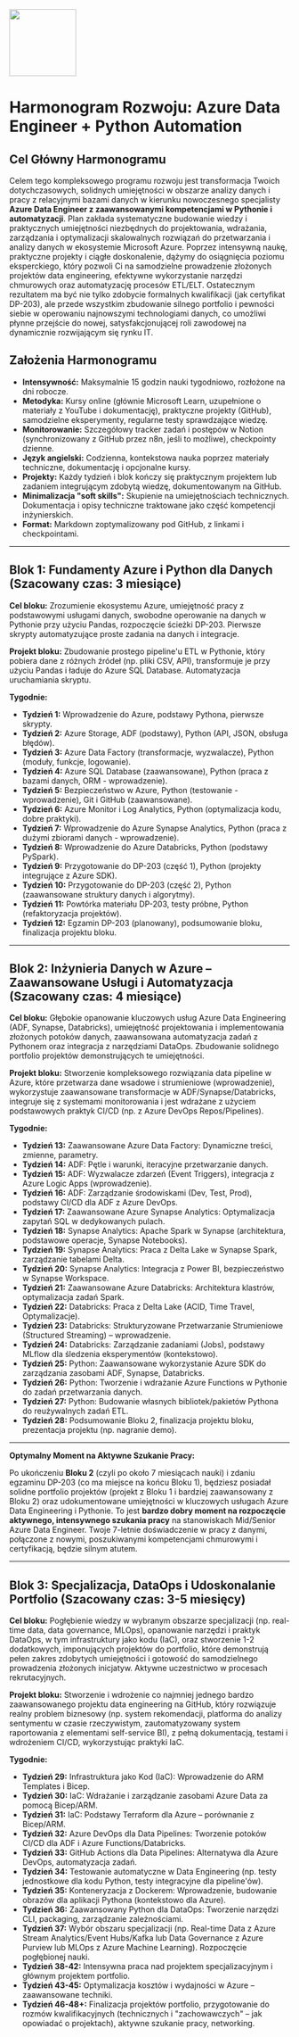 <img src="https://r2cdn.perplexity.ai/pplx-full-logo-primary-dark%402x.png" class="logo" width="120"/>


# Harmonogram Rozwoju: Azure Data Engineer + Python Automation

## Cel Główny Harmonogramu

Celem tego kompleksowego programu rozwoju jest transformacja Twoich dotychczasowych, solidnych umiejętności w obszarze analizy danych i pracy z relacyjnymi bazami danych w kierunku nowoczesnego specjalisty **Azure Data Engineer z zaawansowanymi kompetencjami w Pythonie i automatyzacji**. Plan zakłada systematyczne budowanie wiedzy i praktycznych umiejętności niezbędnych do projektowania, wdrażania, zarządzania i optymalizacji skalowalnych rozwiązań do przetwarzania i analizy danych w ekosystemie Microsoft Azure. Poprzez intensywną naukę, praktyczne projekty i ciągłe doskonalenie, dążymy do osiągnięcia poziomu eksperckiego, który pozwoli Ci na samodzielne prowadzenie złożonych projektów data engineering, efektywne wykorzystanie narzędzi chmurowych oraz automatyzację procesów ETL/ELT. Ostatecznym rezultatem ma być nie tylko zdobycie formalnych kwalifikacji (jak certyfikat DP-203), ale przede wszystkim zbudowanie silnego portfolio i pewności siebie w operowaniu najnowszymi technologiami danych, co umożliwi płynne przejście do nowej, satysfakcjonującej roli zawodowej na dynamicznie rozwijającym się rynku IT.

## Założenia Harmonogramu

* **Intensywność:** Maksymalnie 15 godzin nauki tygodniowo, rozłożone na dni robocze.
* **Metodyka:** Kursy online (głównie Microsoft Learn, uzupełnione o materiały z YouTube i dokumentację), praktyczne projekty (GitHub), samodzielne eksperymenty, regularne testy sprawdzające wiedzę.
* **Monitorowanie:** Szczegółowy tracker zadań i postępów w Notion (synchronizowany z GitHub przez n8n, jeśli to możliwe), checkpointy dzienne.
* **Język angielski:** Codzienna, kontekstowa nauka poprzez materiały techniczne, dokumentację i opcjonalne kursy.
* **Projekty:** Każdy tydzień i blok kończy się praktycznym projektem lub zadaniem integrującym zdobytą wiedzę, dokumentowanym na GitHub.
* **Minimalizacja "soft skills":** Skupienie na umiejętnościach technicznych. Dokumentacja i opisy techniczne traktowane jako część kompetencji inżynierskich.
* **Format:** Markdown zoptymalizowany pod GitHub, z linkami i checkpointami.

---

## Blok 1: Fundamenty Azure i Python dla Danych (Szacowany czas: 3 miesiące)

**Cel bloku:** Zrozumienie ekosystemu Azure, umiejętność pracy z podstawowymi usługami danych, swobodne operowanie na danych w Pythonie przy użyciu Pandas, rozpoczęcie ścieżki DP-203. Pierwsze skrypty automatyzujące proste zadania na danych i integracje.

**Projekt bloku:** Zbudowanie prostego pipeline'u ETL w Pythonie, który pobiera dane z różnych źródeł (np. pliki CSV, API), transformuje je przy użyciu Pandas i ładuje do Azure SQL Database. Automatyzacja uruchamiania skryptu.

**Tygodnie:**

* **Tydzień 1:** Wprowadzenie do Azure, podstawy Pythona, pierwsze skrypty.
* **Tydzień 2:** Azure Storage, ADF (podstawy), Python (API, JSON, obsługa błędów).
* **Tydzień 3:** Azure Data Factory (transformacje, wyzwalacze), Python (moduły, funkcje, logowanie).
* **Tydzień 4:** Azure SQL Database (zaawansowane), Python (praca z bazami danych, ORM - wprowadzenie).
* **Tydzień 5:** Bezpieczeństwo w Azure, Python (testowanie - wprowadzenie), Git i GitHub (zaawansowane).
* **Tydzień 6:** Azure Monitor i Log Analytics, Python (optymalizacja kodu, dobre praktyki).
* **Tydzień 7:** Wprowadzenie do Azure Synapse Analytics, Python (praca z dużymi zbiorami danych - wprowadzenie).
* **Tydzień 8:** Wprowadzenie do Azure Databricks, Python (podstawy PySpark).
* **Tydzień 9:** Przygotowanie do DP-203 (część 1), Python (projekty integrujące z Azure SDK).
* **Tydzień 10:** Przygotowanie do DP-203 (część 2), Python (zaawansowane struktury danych i algorytmy).
* **Tydzień 11:** Powtórka materiału DP-203, testy próbne, Python (refaktoryzacja projektów).
* **Tydzień 12:** Egzamin DP-203 (planowany), podsumowanie bloku, finalizacja projektu bloku.

---

## Blok 2: Inżynieria Danych w Azure – Zaawansowane Usługi i Automatyzacja (Szacowany czas: 4 miesiące)

**Cel bloku:** Głębokie opanowanie kluczowych usług Azure Data Engineering (ADF, Synapse, Databricks), umiejętność projektowania i implementowania złożonych potoków danych, zaawansowana automatyzacja zadań z Pythonem oraz integracja z narzędziami DataOps. Zbudowanie solidnego portfolio projektów demonstrujących te umiejętności.

**Projekt bloku:** Stworzenie kompleksowego rozwiązania data pipeline w Azure, które przetwarza dane wsadowe i strumieniowe (wprowadzenie), wykorzystuje zaawansowane transformacje w ADF/Synapse/Databricks, integruje się z systemami monitorowania i jest wdrażane z użyciem podstawowych praktyk CI/CD (np. z Azure DevOps Repos/Pipelines).

**Tygodnie:**

* **Tydzień 13:** Zaawansowane Azure Data Factory: Dynamiczne treści, zmienne, parametry.
* **Tydzień 14:** ADF: Pętle i warunki, iteracyjne przetwarzanie danych.
* **Tydzień 15:** ADF: Wyzwalacze zdarzeń (Event Triggers), integracja z Azure Logic Apps (wprowadzenie).
* **Tydzień 16:** ADF: Zarządzanie środowiskami (Dev, Test, Prod), podstawy CI/CD dla ADF z Azure DevOps.
* **Tydzień 17:** Zaawansowane Azure Synapse Analytics: Optymalizacja zapytań SQL w dedykowanych pulach.
* **Tydzień 18:** Synapse Analytics: Apache Spark w Synapse (architektura, podstawowe operacje, Synapse Notebooks).
* **Tydzień 19:** Synapse Analytics: Praca z Delta Lake w Synapse Spark, zarządzanie tabelami Delta.
* **Tydzień 20:** Synapse Analytics: Integracja z Power BI, bezpieczeństwo w Synapse Workspace.
* **Tydzień 21:** Zaawansowane Azure Databricks: Architektura klastrów, optymalizacja zadań Spark.
* **Tydzień 22:** Databricks: Praca z Delta Lake (ACID, Time Travel, Optymalizacje).
* **Tydzień 23:** Databricks: Strukturyzowane Przetwarzanie Strumieniowe (Structured Streaming) – wprowadzenie.
* **Tydzień 24:** Databricks: Zarządzanie zadaniami (Jobs), podstawy MLflow dla śledzenia eksperymentów (kontekstowo).
* **Tydzień 25:** Python: Zaawansowane wykorzystanie Azure SDK do zarządzania zasobami ADF, Synapse, Databricks.
* **Tydzień 26:** Python: Tworzenie i wdrażanie Azure Functions w Pythonie do zadań przetwarzania danych.
* **Tydzień 27:** Python: Budowanie własnych bibliotek/pakietów Pythona do reużywalnych zadań ETL.
* **Tydzień 28:** Podsumowanie Bloku 2, finalizacja projektu bloku, prezentacja projektu (np. nagranie demo).

---

**Optymalny Moment na Aktywne Szukanie Pracy:**

Po ukończeniu **Bloku 2** (czyli po około 7 miesiącach nauki) i zdaniu egzaminu DP-203 (co ma miejsce na końcu Bloku 1), będziesz posiadał solidne portfolio projektów (projekt z Bloku 1 i bardziej zaawansowany z Bloku 2) oraz udokumentowane umiejętności w kluczowych usługach Azure Data Engineering i Pythonie. To jest **bardzo dobry moment na rozpoczęcie aktywnego, intensywnego szukania pracy** na stanowiskach Mid/Senior Azure Data Engineer. Twoje 7-letnie doświadczenie w pracy z danymi, połączone z nowymi, poszukiwanymi kompetencjami chmurowymi i certyfikacją, będzie silnym atutem.

---

## Blok 3: Specjalizacja, DataOps i Udoskonalanie Portfolio (Szacowany czas: 3-5 miesięcy)

**Cel bloku:** Pogłębienie wiedzy w wybranym obszarze specjalizacji (np. real-time data, data governance, MLOps), opanowanie narzędzi i praktyk DataOps, w tym infrastruktury jako kodu (IaC), oraz stworzenie 1-2 dodatkowych, imponujących projektów do portfolio, które demonstrują pełen zakres zdobytych umiejętności i gotowość do samodzielnego prowadzenia złożonych inicjatyw. Aktywne uczestnictwo w procesach rekrutacyjnych.

**Projekt bloku:** Stworzenie i wdrożenie co najmniej jednego bardzo zaawansowanego projektu data engineering na GitHub, który rozwiązuje realny problem biznesowy (np. system rekomendacji, platforma do analizy sentymentu w czasie rzeczywistym, zautomatyzowany system raportowania z elementami self-service BI), z pełną dokumentacją, testami i wdrożeniem CI/CD, wykorzystując praktyki IaC.

**Tygodnie:**

* **Tydzień 29:** Infrastruktura jako Kod (IaC): Wprowadzenie do ARM Templates i Bicep.
* **Tydzień 30:** IaC: Wdrażanie i zarządzanie zasobami Azure Data za pomocą Bicep/ARM.
* **Tydzień 31:** IaC: Podstawy Terraform dla Azure – porównanie z Bicep/ARM.
* **Tydzień 32:** Azure DevOps dla Data Pipelines: Tworzenie potoków CI/CD dla ADF i Azure Functions/Databricks.
* **Tydzień 33:** GitHub Actions dla Data Pipelines: Alternatywa dla Azure DevOps, automatyzacja zadań.
* **Tydzień 34:** Testowanie automatyczne w Data Engineering (np. testy jednostkowe dla kodu Python, testy integracyjne dla pipeline'ów).
* **Tydzień 35:** Konteneryzacja z Dockerem: Wprowadzenie, budowanie obrazów dla aplikacji Pythona (kontekstowo dla Azure).
* **Tydzień 36:** Zaawansowany Python dla DataOps: Tworzenie narzędzi CLI, packaging, zarządzanie zależnościami.
* **Tydzień 37:** Wybór obszaru specjalizacji (np. Real-time Data z Azure Stream Analytics/Event Hubs/Kafka lub Data Governance z Azure Purview lub MLOps z Azure Machine Learning). Rozpoczęcie pogłębionej nauki.
* **Tydzień 38-42:** Intensywna praca nad projektem specjalizacyjnym i głównym projektem portfolio.
* **Tydzień 43-45:** Optymalizacja kosztów i wydajności w Azure – zaawansowane techniki.
* **Tydzień 46-48+:** Finalizacja projektów portfolio, przygotowanie do rozmów kwalifikacyjnych (technicznych i "zachowawczych" – jak opowiadać o projektach), aktywne szukanie pracy, networking.
